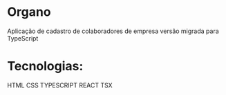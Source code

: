 # Organo

Aplicação de cadastro de colaboradores de empresa versão migrada para TypeScript

# Tecnologias:

HTML
CSS
TYPESCRIPT
REACT TSX
